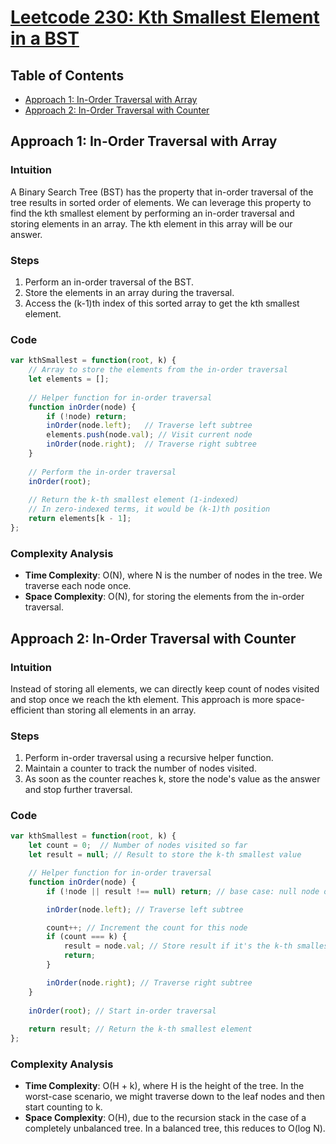 # [Leetcode 230: Kth Smallest Element in a BST](https://leetcode.com/problems/kth-smallest-element-in-a-bst/)

## Table of Contents
- [Approach 1: In-Order Traversal with Array](#approach-1-in-order-traversal-with-array)
- [Approach 2: In-Order Traversal with Counter](#approach-2-in-order-traversal-with-counter)

## Approach 1: In-Order Traversal with Array

### Intuition
A Binary Search Tree (BST) has the property that in-order traversal of the tree results in sorted order of elements. We can leverage this property to find the kth smallest element by performing an in-order traversal and storing elements in an array. The kth element in this array will be our answer.

### Steps
1. Perform an in-order traversal of the BST.
2. Store the elements in an array during the traversal.
3. Access the (k-1)th index of this sorted array to get the kth smallest element.

### Code
```javascript
var kthSmallest = function(root, k) {
    // Array to store the elements from the in-order traversal
    let elements = [];
    
    // Helper function for in-order traversal
    function inOrder(node) {
        if (!node) return;
        inOrder(node.left);   // Traverse left subtree
        elements.push(node.val); // Visit current node
        inOrder(node.right);  // Traverse right subtree
    }
    
    // Perform the in-order traversal
    inOrder(root);
    
    // Return the k-th smallest element (1-indexed)
    // In zero-indexed terms, it would be (k-1)th position
    return elements[k - 1];
};
```

### Complexity Analysis
- **Time Complexity**: O(N), where N is the number of nodes in the tree. We traverse each node once.
- **Space Complexity**: O(N), for storing the elements from the in-order traversal.

## Approach 2: In-Order Traversal with Counter

### Intuition
Instead of storing all elements, we can directly keep count of nodes visited and stop once we reach the kth element. This approach is more space-efficient than storing all elements in an array.

### Steps
1. Perform in-order traversal using a recursive helper function.
2. Maintain a counter to track the number of nodes visited.
3. As soon as the counter reaches k, store the node's value as the answer and stop further traversal.

### Code
```javascript
var kthSmallest = function(root, k) {
    let count = 0;  // Number of nodes visited so far
    let result = null; // Result to store the k-th smallest value

    // Helper function for in-order traversal
    function inOrder(node) {
        if (!node || result !== null) return; // base case: null node or found result

        inOrder(node.left); // Traverse left subtree

        count++; // Increment the count for this node
        if (count === k) {
            result = node.val; // Store result if it's the k-th smallest
            return;
        }

        inOrder(node.right); // Traverse right subtree
    }
    
    inOrder(root); // Start in-order traversal
    
    return result; // Return the k-th smallest element
};
```

### Complexity Analysis
- **Time Complexity**: O(H + k), where H is the height of the tree. In the worst-case scenario, we might traverse down to the leaf nodes and then start counting to k.
- **Space Complexity**: O(H), due to the recursion stack in the case of a completely unbalanced tree. In a balanced tree, this reduces to O(log N).

